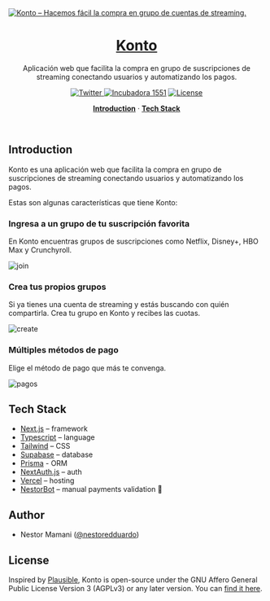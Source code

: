 <a href="https://konto.vercel.app/">
  <img alt="Konto – Hacemos fácil la compra en grupo de cuentas de streaming." src="https://user-images.githubusercontent.com/72099481/205699983-43ee32b4-cfb8-444d-b5ab-854e4d7832c7.png">
  <h1 align="center">Konto</h1>
</a>

<p align="center">
  Aplicación web que facilita la compra en grupo de suscripciones de streaming conectando usuarios y automatizando los pagos.
</p>

<p align="center">
  <a href="https://twitter.com/nestoredduardo" target="_blank">
    <img src="https://img.shields.io/twitter/follow/nestoredduardo?style=flat&label=%40nestoredduardo&logo=twitter&color=0bf&logoColor=fff" alt="Twitter" />
  </a>
  <a href="https://www.facebook.com/1551in/posts/pfbid0PMPHo1um8fZKYcYho1vAwPrfjFwDNZMqqez48xXqCbN9bRRLcvtJn3wAVAhzBmnHl"><img src="https://img.shields.io/badge/Incubadora-1551-348eca" alt="Incubadora 1551" target="_blank"></a>
  <a href="https://github.com/nestoredduardo/konto/blob/main/LICENSE" target="_blank">
    <img src="https://img.shields.io/github/license/nestoredduardo/konto?label=license&logo=github&color=f80&logoColor=fff" alt="License" />
  </a>
</p>

<p align="center">
  <a href="#introduction"><strong>Introduction</strong></a> ·
  <a href="#tech-stack"><strong>Tech Stack</strong></a> 
</p>
<br/>

## Introduction

Konto es una aplicación web que facilita la compra en grupo de suscripciones de streaming conectando usuarios y automatizando los pagos.

Estas son algunas características que tiene Konto:

### Ingresa a un grupo de tu suscripción favorita

En Konto encuentras grupos de suscripciones como Netflix, Disney+, HBO Max y Crunchyroll.

![join](https://user-images.githubusercontent.com/72099481/205709257-f56b8888-0217-4411-8895-0bfff2d34dad.png)

### Crea tus propios grupos

Si ya tienes una cuenta de streaming y estás buscando con quién compartirla. Crea tu grupo en Konto y recibes las cuotas.

![create](https://user-images.githubusercontent.com/72099481/205710674-34eed36e-97b2-4a15-bfc2-a230be7aafd1.png)

### Múltiples métodos de pago

Elige el método de pago que más te convenga.

![pagos](https://user-images.githubusercontent.com/72099481/205767422-b8425b38-385d-420c-b8a3-f99dd7b0bf43.png)

## Tech Stack

- [Next.js](https://nextjs.org/) – framework
- [Typescript](https://www.typescriptlang.org/) – language
- [Tailwind](https://tailwindcss.com/) – CSS
- [Supabase](https://supabase.com/) – database
- [Prisma](https://www.prisma.io/) - ORM
- [NextAuth.js](https://next-auth.js.org/) – auth
- [Vercel](https://vercel.com/) – hosting
- [NestorBot](https://twitter.com/nestoredduardo) – manual payments validation 🫠

## Author

- Nestor Mamani ([@nestoredduardo](https://twitter.com/nestoredduardo))

## License

Inspired by [Plausible](https://plausible.io/), Konto is open-source under the GNU Affero General Public License Version 3 (AGPLv3) or any later version. You can [find it here](https://github.com/nestoredduardo/konto/blob/main/LICENSE.md).
